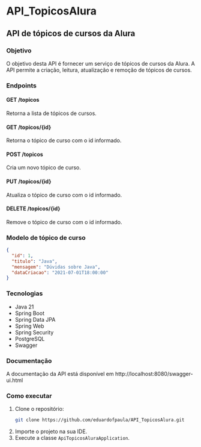 # API_TopicosAlura

## API de tópicos de cursos da Alura

### Objetivo

O objetivo desta API é fornecer um serviço de tópicos de cursos da Alura. A API permite a criação, leitura, atualização e remoção de tópicos de cursos.

### Endpoints

#### GET /topicos

Retorna a lista de tópicos de cursos.

#### GET /topicos/{id}

Retorna o tópico de curso com o id informado.

#### POST /topicos

Cria um novo tópico de curso.

#### PUT /topicos/{id}

Atualiza o tópico de curso com o id informado.

#### DELETE /topicos/{id}

Remove o tópico de curso com o id informado.

### Modelo de tópico de curso

```json
{
  "id": 1,
  "titulo": "Java",
  "mensagem": "Dúvidas sobre Java",
  "dataCriacao": "2021-07-01T18:00:00"
}
```

### Tecnologias

- Java 21
- Spring Boot
- Spring Data JPA
- Spring Web
- Spring Security
- PostgreSQL
- Swagger

### Documentação

A documentação da API está disponível em http://localhost:8080/swagger-ui.html

### Como executar

1. Clone o repositório:
   ```sh
   git clone https://github.com/eduardofpaula/API_TopicosAlura.git
   ```
2. Importe o projeto na sua IDE.
3. Execute a classe `ApiTopicosAluraApplication`.